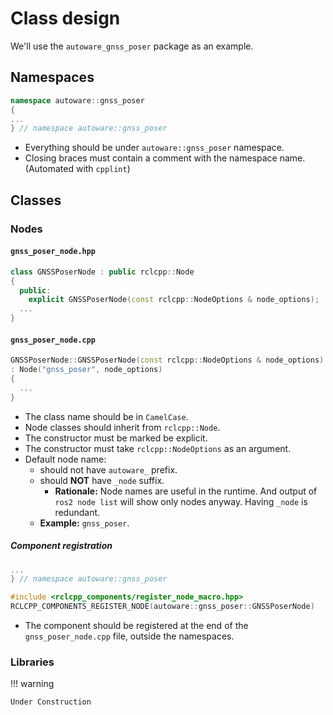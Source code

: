 # Class design

We'll use the `autoware_gnss_poser` package as an example.

## Namespaces

```cpp
namespace autoware::gnss_poser
{
...
} // namespace autoware::gnss_poser
```

- Everything should be under `autoware::gnss_poser` namespace.
- Closing braces must contain a comment with the namespace name. (Automated with `cpplint`)

## Classes

### Nodes

#### `gnss_poser_node.hpp`

```cpp
class GNSSPoserNode : public rclcpp::Node
{
  public:
    explicit GNSSPoserNode(const rclcpp::NodeOptions & node_options);
  ...
}
```

#### `gnss_poser_node.cpp`

```cpp
GNSSPoserNode::GNSSPoserNode(const rclcpp::NodeOptions & node_options)
: Node("gnss_poser", node_options)
{
  ...
}
```

- The class name should be in `CamelCase`.
- Node classes should inherit from `rclcpp::Node`.
- The constructor must be marked be explicit.
- The constructor must take `rclcpp::NodeOptions` as an argument.
- Default node name:
  - should not have `autoware_` prefix.
  - should **NOT** have `_node` suffix.
    - **Rationale:** Node names are useful in the runtime. And output of `ros2 node list` will show only nodes anyway. Having `_node` is redundant.
  - **Example:** `gnss_poser`.

##### Component registration

```cpp
...
} // namespace autoware::gnss_poser

#include <rclcpp_components/register_node_macro.hpp>
RCLCPP_COMPONENTS_REGISTER_NODE(autoware::gnss_poser::GNSSPoserNode)
```

- The component should be registered at the end of the `gnss_poser_node.cpp` file, outside the namespaces.

### Libraries

!!! warning

    Under Construction
